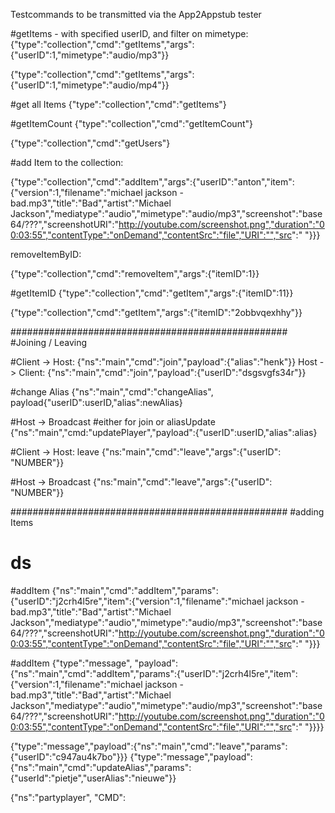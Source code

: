 Testcommands to be transmitted via the App2Appstub tester


#getItems - with specified userID, and filter on mimetype:
{"type":"collection","cmd":"getItems","args":{"userID":1,"mimetype":"audio/mp3"}}

{"type":"collection","cmd":"getItems","args":{"userID":1,"mimetype":"audio/mp4"}}

#get all Items
{"type":"collection","cmd":"getItems"}

#getItemCount
{"type":"collection","cmd":"getItemCount"}

{"type":"collection","cmd":"getUsers"}

#add Item to the collection:

{"type":"collection","cmd":"addItem","args":{"userID":"anton","item":{"version":1,"filename":"michael jackson - bad.mp3","title":"Bad","artist":"Michael Jackson","mediatype":"audio","mimetype":"audio/mp3","screenshot":"base64/???","screenshotURI":"http://youtube.com/screenshot.png","duration":"00:03:55","contentType":"onDemand","contentSrc":"file","URI":"","src":"      "}}}


removeItemByID:

{"type":"collection","cmd":"removeItem","args":{"itemID":1}}


#getItemID
{"type":"collection","cmd":"getItem","args":{"itemID":11}}


{"type":"collection","cmd":"getItem","args":{"itemID":"2obbvqexhhy"}}


##################################################
#Joining / Leaving

#Client -> Host:
{"ns":"main","cmd":"join","payload":{"alias":"henk"}}
Host -> Client:
{"ns":"main","cmd":"join","payload":{"userID":"dsgsvgfs34r"}}

#change Alias
{"ns":"main","cmd":"changeAlias", payload{"userID":userID,"alias":newAlias}

#Host -> Broadcast #either for join or aliasUpdate
{"ns":"main","cmd:"updatePlayer","payload":{"userID":userID,"alias":alias}

#Client -> Host: leave
{"ns:"main","cmd":"leave","args":{"userID": "NUMBER"}}

#Host -> Broadcast
{"ns:"main","cmd":"leave","args":{"userID": "NUMBER"}}



##################################################
#adding Items
# ds



#addItem
{"ns":"main","cmd":"addItem","params":{"userID":"j2crh4l5re","item":{"version":1,"filename":"michael jackson - bad.mp3","title":"Bad","artist":"Michael Jackson","mediatype":"audio","mimetype":"audio/mp3","screenshot":"base64/???","screenshotURI":"http://youtube.com/screenshot.png","duration":"00:03:55","contentType":"onDemand","contentSrc":"file","URI":"","src":"      "}}}

#addItem
{"type":"message", "payload":{"ns":"main","cmd":"addItem","params":{"userID":"j2crh4l5re","item":{"version":1,"filename":"michael jackson - bad.mp3","title":"Bad","artist":"Michael Jackson","mediatype":"audio","mimetype":"audio/mp3","screenshot":"base64/???","screenshotURI":"http://youtube.com/screenshot.png","duration":"00:03:55","contentType":"onDemand","contentSrc":"file","URI":"","src":"      "}}}}



{"type":"message","payload":{"ns":"main","cmd":"leave","params":{"userID":"c947au4k7bo"}}}
{"type":"message","payload":{"ns":"main","cmd":"updateAlias","params":{"userId":"pietje","userAlias":"nieuwe"}}



{"ns":"partyplayer", "CMD": 
